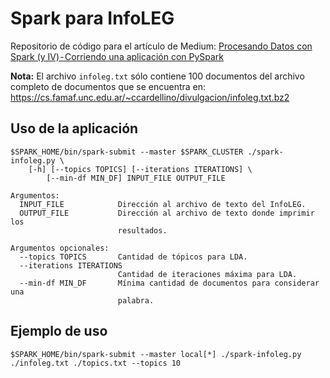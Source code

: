 # Spark para InfoLEG

Repositorio de código para el artículo de Medium: [Procesando Datos con Spark (y IV) - Corriendo una aplicación con PySpark](https://medium.com/@crscardellino/procesando-datos-con-spark-y-iv-corriendo-una-aplicaci%C3%B3n-con-pyspark-5c26e828465d)

**Nota:** El archivo `infoleg.txt` sólo contiene 100 documentos del archivo completo de documentos que se encuentra en:
https://cs.famaf.unc.edu.ar/~ccardellino/divulgacion/infoleg.txt.bz2

## Uso de la aplicación

    $SPARK_HOME/bin/spark-submit --master $SPARK_CLUSTER ./spark-infoleg.py \
        [-h] [--topics TOPICS] [--iterations ITERATIONS] \
            [--min-df MIN_DF] INPUT_FILE OUTPUT_FILE

    Argumentos:
      INPUT_FILE            Dirección al archivo de texto del InfoLEG.
      OUTPUT_FILE           Dirección al archivo de texto donde imprimir los
                            resultados.

    Argumentos opcionales:
      --topics TOPICS       Cantidad de tópicos para LDA.
      --iterations ITERATIONS
                            Cantidad de iteraciones máxima para LDA.
      --min-df MIN_DF       Mínima cantidad de documentos para considerar una
                            palabra.

## Ejemplo de uso

    $SPARK_HOME/bin/spark-submit --master local[*] ./spark-infoleg.py ./infoleg.txt ./topics.txt --topics 10
